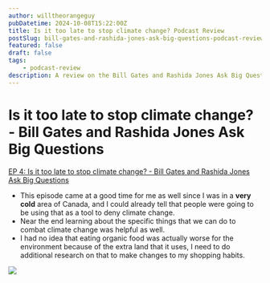 ```yaml
---
author: willtheorangeguy
pubDatetime: 2024-10-08T15:22:00Z
title: Is it too late to stop climate change? Podcast Review
postSlug: bill-gates-and-rashida-jones-ask-big-questions-podcast-review-4
featured: false
draft: false
tags:
    - podcast-review
description: A review on the Bill Gates and Rashida Jones Ask Big Questions Podcast.
---
```


# Is it too late to stop climate change? - Bill Gates and Rashida Jones Ask Big Questions

[EP 4: Is it too late to stop climate change? - Bill Gates and Rashida Jones Ask Big Questions](https://podcasts.apple.com/us/podcast/ep-4-is-it-too-late-to-stop-climate-change/id1538630420?i=1000501570134)

-   This episode came at a good time for me as well since I was in a **very cold** area of Canada, and I could already tell that people were going to be using that as a tool to deny climate change.
-   Near the end learning about the specific things that we can do to combat climate change was helpful as well.
-   I had no idea that eating organic food was actually worse for the environment because of the extra land that it uses, I need to do additional research on that to make changes to my shopping habits.

![](https://is1-ssl.mzstatic.com/image/thumb/Podcasts125/v4/30/79/8c/30798cb1-611c-3cbe-e887-a872193b38c2/mza_10870438755350715135.jpg/270x270bb.webp)
